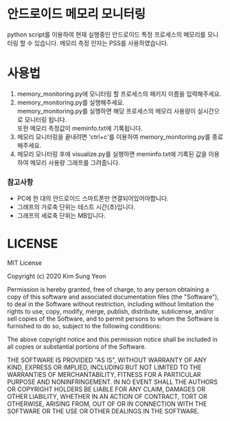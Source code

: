 # 안드로이드 메모리 모니터링
python script를 이용하여 현재 실행중인 안드로이드 특정 프로세스의 메모리를 모니터링 할 수 있습니다.
메모리 측정 인자는 PSS를 사용하였습니다.

# 사용법
1. memory_monitoring.py에 모니터링 할 프로세스의 패키지 이름을 입력해주세요.
1. memory_monitoring.py를 실행해주세요.<br> memory_monitoring.py를 실행하면 해당 프로세스의 메모리 사용량이 실시간으로 모니터링 됩니다.<br>또한 메모리 측정값이 meminfo.txt에 기록됩니다.
1. 메모리 모니터링을 끝내려면 'ctrl+c'를 이용하여 memory_monitoring.py를 종료해주세요.
1. 메모리 모니터링 후에 visualize.py를 실행하면 meminfo.txt에 기록된 값을 이용하여 메모리 사용량 그래프를 그려줍니다.

### 참고사항
- PC에 한 대의 안드로이드 스마트폰만 연결되어있어야합니다.
- 그래프의 가로축 단위는 테스트 시간(초)입니다.
- 그래프의 세로축 단위는 MB입니다.


# LICENSE
MIT License

Copyright (c) 2020 Kim Sung Yeon

Permission is hereby granted, free of charge, to any person obtaining a copy
of this software and associated documentation files (the "Software"), to deal
in the Software without restriction, including without limitation the rights
to use, copy, modify, merge, publish, distribute, sublicense, and/or sell
copies of the Software, and to permit persons to whom the Software is
furnished to do so, subject to the following conditions:

The above copyright notice and this permission notice shall be included in all
copies or substantial portions of the Software.

THE SOFTWARE IS PROVIDED "AS IS", WITHOUT WARRANTY OF ANY KIND, EXPRESS OR
IMPLIED, INCLUDING BUT NOT LIMITED TO THE WARRANTIES OF MERCHANTABILITY,
FITNESS FOR A PARTICULAR PURPOSE AND NONINFRINGEMENT. IN NO EVENT SHALL THE
AUTHORS OR COPYRIGHT HOLDERS BE LIABLE FOR ANY CLAIM, DAMAGES OR OTHER
LIABILITY, WHETHER IN AN ACTION OF CONTRACT, TORT OR OTHERWISE, ARISING FROM,
OUT OF OR IN CONNECTION WITH THE SOFTWARE OR THE USE OR OTHER DEALINGS IN THE
SOFTWARE.
